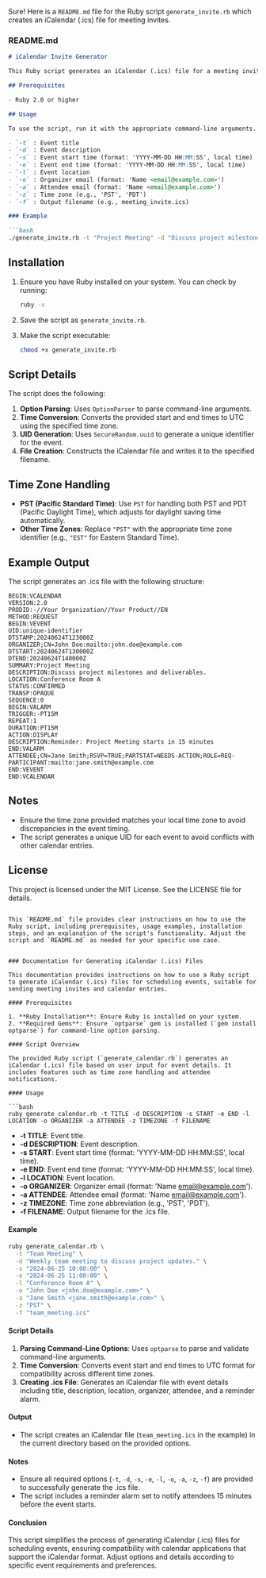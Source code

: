 Sure! Here is a `README.md` file for the Ruby script `generate_invite.rb` which creates an iCalendar (.ics) file for meeting invites.

### README.md

```markdown
# iCalendar Invite Generator

This Ruby script generates an iCalendar (.ics) file for a meeting invite based on the provided command-line arguments. The resulting .ics file can be used to send calendar invitations that are compatible with most calendar applications, including Google Calendar, Outlook, and Apple Calendar.

## Prerequisites

- Ruby 2.0 or higher

## Usage

To use the script, run it with the appropriate command-line arguments. The following arguments are required:

- `-t` : Event title
- `-d` : Event description
- `-s` : Event start time (format: 'YYYY-MM-DD HH:MM:SS', local time)
- `-e` : Event end time (format: 'YYYY-MM-DD HH:MM:SS', local time)
- `-l` : Event location
- `-o` : Organizer email (format: 'Name <email@example.com>')
- `-a` : Attendee email (format: 'Name <email@example.com>')
- `-z` : Time zone (e.g., 'PST', 'PDT')
- `-f` : Output filename (e.g., meeting_invite.ics)

### Example

```bash
./generate_invite.rb -t "Project Meeting" -d "Discuss project milestones and deliverables." -s "2024-06-24 13:00:00" -e "2024-06-24 14:00:00" -l "Conference Room A" -o "John Doe <john.doe@example.com>" -a "Jane Smith <jane.smith@example.com>" -z "PST" -f "meeting_invite.ics"
```

## Installation

1. Ensure you have Ruby installed on your system. You can check by running:
    ```bash
    ruby -v
    ```

2. Save the script as `generate_invite.rb`.

3. Make the script executable:
    ```bash
    chmod +x generate_invite.rb
    ```

## Script Details

The script does the following:

1. **Option Parsing**: Uses `OptionParser` to parse command-line arguments.
2. **Time Conversion**: Converts the provided start and end times to UTC using the specified time zone.
3. **UID Generation**: Uses `SecureRandom.uuid` to generate a unique identifier for the event.
4. **File Creation**: Constructs the iCalendar file and writes it to the specified filename.

## Time Zone Handling

- **PST (Pacific Standard Time)**: Use `PST` for handling both PST and PDT (Pacific Daylight Time), which adjusts for daylight saving time automatically.
- **Other Time Zones**: Replace `"PST"` with the appropriate time zone identifier (e.g., `"EST"` for Eastern Standard Time).

## Example Output

The script generates an .ics file with the following structure:

```plaintext
BEGIN:VCALENDAR
VERSION:2.0
PRODID:-//Your Organization//Your Product//EN
METHOD:REQUEST
BEGIN:VEVENT
UID:unique-identifier
DTSTAMP:20240624T123000Z
ORGANIZER;CN=John Doe:mailto:john.doe@example.com
DTSTART:20240624T130000Z
DTEND:20240624T140000Z
SUMMARY:Project Meeting
DESCRIPTION:Discuss project milestones and deliverables.
LOCATION:Conference Room A
STATUS:CONFIRMED
TRANSP:OPAQUE
SEQUENCE:0
BEGIN:VALARM
TRIGGER:-PT15M
REPEAT:1
DURATION:PT15M
ACTION:DISPLAY
DESCRIPTION:Reminder: Project Meeting starts in 15 minutes
END:VALARM
ATTENDEE;CN=Jane Smith;RSVP=TRUE;PARTSTAT=NEEDS-ACTION;ROLE=REQ-PARTICIPANT:mailto:jane.smith@example.com
END:VEVENT
END:VCALENDAR
```

## Notes

- Ensure the time zone provided matches your local time zone to avoid discrepancies in the event timing.
- The script generates a unique UID for each event to avoid conflicts with other calendar entries.

## License

This project is licensed under the MIT License. See the LICENSE file for details.

```

This `README.md` file provides clear instructions on how to use the Ruby script, including prerequisites, usage examples, installation steps, and an explanation of the script's functionality. Adjust the script and `README.md` as needed for your specific use case.


### Documentation for Generating iCalendar (.ics) Files

This documentation provides instructions on how to use a Ruby script to generate iCalendar (.ics) files for scheduling events, suitable for sending meeting invites and calendar entries.

#### Prerequisites

1. **Ruby Installation**: Ensure Ruby is installed on your system.
2. **Required Gems**: Ensure `optparse` gem is installed (`gem install optparse`) for command-line option parsing.

#### Script Overview

The provided Ruby script (`generate_calendar.rb`) generates an iCalendar (.ics) file based on user input for event details. It includes features such as time zone handling and attendee notifications.

#### Usage

```bash
ruby generate_calendar.rb -t TITLE -d DESCRIPTION -s START -e END -l LOCATION -o ORGANIZER -a ATTENDEE -z TIMEZONE -f FILENAME
```

- **-t TITLE**: Event title.
- **-d DESCRIPTION**: Event description.
- **-s START**: Event start time (format: 'YYYY-MM-DD HH:MM:SS', local time).
- **-e END**: Event end time (format: 'YYYY-MM-DD HH:MM:SS', local time).
- **-l LOCATION**: Event location.
- **-o ORGANIZER**: Organizer email (format: 'Name <email@example.com>').
- **-a ATTENDEE**: Attendee email (format: 'Name <email@example.com>').
- **-z TIMEZONE**: Time zone abbreviation (e.g., 'PST', 'PDT').
- **-f FILENAME**: Output filename for the .ics file.

#### Example

```bash
ruby generate_calendar.rb \
  -t "Team Meeting" \
  -d "Weekly team meeting to discuss project updates." \
  -s "2024-06-25 10:00:00" \
  -e "2024-06-25 11:00:00" \
  -l "Conference Room A" \
  -o "John Doe <john.doe@example.com>" \
  -a "Jane Smith <jane.smith@example.com>" \
  -z "PST" \
  -f "team_meeting.ics"
```

#### Script Details

1. **Parsing Command-Line Options**: Uses `optparse` to parse and validate command-line arguments.
2. **Time Conversion**: Converts event start and end times to UTC format for compatibility across different time zones.
3. **Creating .ics File**: Generates an iCalendar file with event details including title, description, location, organizer, attendee, and a reminder alarm.

#### Output

- The script creates an iCalendar file (`team_meeting.ics` in the example) in the current directory based on the provided options.

#### Notes

- Ensure all required options (`-t`, `-d`, `-s`, `-e`, `-l`, `-o`, `-a`, `-z`, `-f`) are provided to successfully generate the .ics file.
- The script includes a reminder alarm set to notify attendees 15 minutes before the event starts.

#### Conclusion

This script simplifies the process of generating iCalendar (.ics) files for scheduling events, ensuring compatibility with calendar applications that support the iCalendar format. Adjust options and details according to specific event requirements and preferences.